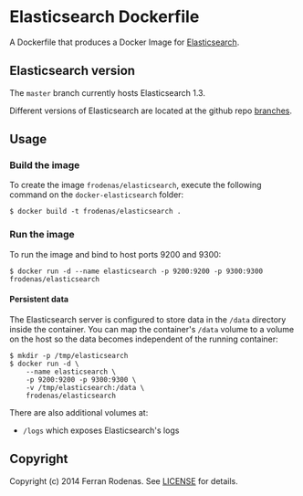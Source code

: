 # Elasticsearch Dockerfile

A Dockerfile that produces a Docker Image for [Elasticsearch](http://www.elasticsearch.org/).

## Elasticsearch version

The `master` branch currently hosts Elasticsearch 1.3.

Different versions of Elasticsearch are located at the github repo [branches](https://github.com/frodenas/docker-elasticsearch/branches).

## Usage

### Build the image

To create the image `frodenas/elasticsearch`, execute the following command on the `docker-elasticsearch` folder:

```
$ docker build -t frodenas/elasticsearch .
```

### Run the image

To run the image and bind to host ports 9200 and 9300:

```
$ docker run -d --name elasticsearch -p 9200:9200 -p 9300:9300 frodenas/elasticsearch
```


#### Persistent data

The Elasticsearch server is configured to store data in the `/data` directory inside the container. You can map the
container's `/data` volume to a volume on the host so the data becomes independent of the running container:

```
$ mkdir -p /tmp/elasticsearch
$ docker run -d \
    --name elasticsearch \
    -p 9200:9200 -p 9300:9300 \
    -v /tmp/elasticsearch:/data \
    frodenas/elasticsearch
```

There are also additional volumes at:

* `/logs` which exposes Elasticsearch's logs

## Copyright

Copyright (c) 2014 Ferran Rodenas. See [LICENSE](https://github.com/frodenas/docker-elasticsearch/blob/master/LICENSE) for details.
